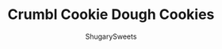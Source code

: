---
layout: ../../layouts/MarkdownPostLayout.astro
title: Crumbl Cookie Dough Cookies
author: ShugarySweets
pubDate: 2022-09-12
description: "These Crumbl Cookie Dough Cookies have a buttery sugar cookie base that&#x27;s topped with a rich vanilla buttercream frosting and crumbles of edible cookie dough and mini chocolate chips. These cookies are simple to make and truly epic in flavor!"
image_url: https://www.shugarysweets.com/wp-content/uploads/2022/11/cookie-dough-cookies-facebook.jpg
tags: ["Cookies","American"]
calories: 519
protein: 4
carbohydrates: 64
fats: 28
fiber: 1
ingredients: ["1 cup unsalted butter, softened","2 cups light brown sugar, packed","2 large eggs","½ cup vegetable oil","1 Tablespoon vanilla extract","4 cups all-purpose flour","2 teaspoons cornstarch","1 ½ teaspoons baking powder","1 teaspoon kosher salt","1 bag (8 ounce) frozen edible chocolate chip cookie dough chunks (such as Ben & Jerry’s)","½ cup semi-sweet mini chocolate chips","¾ cup unsalted butter, softened","1 ¾ cups powdered sugar","¾ cup light brown sugar, packed","2 teaspoons vanilla extract","⅓ cup heavy whipping cream","¼ teaspoon kosher salt"]
serves: 18
time: "1 hour 25 minutes"
prepTime: "45 minutes"
instructions: ["Line 2 cookie sheets with parchment paper. Set aside.","For the cookies, in a large mixing bowl, beat the butter with brown sugar for several minutes. It should be fully combined. Add in eggs, oil, and vanilla extract. Beat until light and fluffy, about 3 minutes.","Slowly add in flour, cornstarch, baking powder, and salt. Mix just until combined.","Scoop 1/4 cup dough into your hands and roll dough into a ball. Place onto the baking sheet (they can be placed close together since you will be chilling the dough before baking).","Repeat until you have all the dough rolled, it will make about 18 balls. Place cookie sheet of rolled balls into the refrigerator for about 30 minutes.","Preheat oven to 350 degrees F. Remove cookie dough from refrigerator. Place 6 balls on the other parchment paper lined cookie sheet. Using the bottom of a glass (or measuring cup), press each dough ball down until it is about 1/2-3/4 inch thick (the edges may crack slightly which is okay).","Bake cookies for about 10-12 minutes, until lightly blonde in color (not golden). Remove and cool completely. Repeat until all cookies have been baked and cooled.","To make the frosting, beat butter until pale in color (2-3 minutes). Add in sugars and vanilla. Beat until combined. Reduce speed of mixer and slowly add in the heavy cream (and salt). Beat until fluffy, several minutes to achieve this.","Transfer frosting to a piping bag with an open round tip (or no tip at all). Pipe onto the cooled cookies by starting in the center and spiraling your way to the edges. Use the back of a spoon to smooth the buttercream, giving them flat tops.","Sprinkle the top of each cookie with mini semi-sweet chocolate chips and small pieces of edible cookie dough.","Chill cookies until ready to serve."]
nutrition: ["519 calories","64 grams carbohydrates","73 milligrams cholesterol","28 grams fat","1 grams fiber","4 grams protein","14 grams saturated fat","155 milligrams sodium","41 grams sugar","0 grams trans fat","13 grams unsaturated fat"]
---